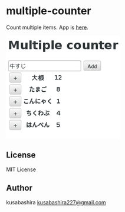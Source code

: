 multiple-counter
================

Count multiple items.
App is [here](http://kusabashira.github.io/multiple-counter/).

![screenshot](screenshot.png)

License
-------

MIT License

Author
------

kusabashira <kusabashira227@gmail.com>
